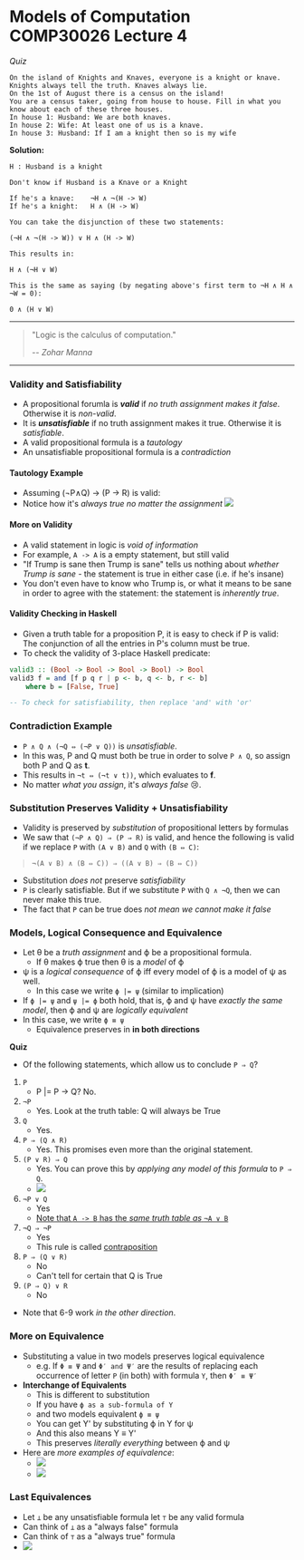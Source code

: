 Models of Computation COMP30026 Lecture 4
=========================================

*Quiz*
```
On the island of Knights and Knaves, everyone is a knight or knave.
Knights always tell the truth. Knaves always lie.
On the 1st of August there is a census on the island!
You are a census taker, going from house to house. Fill in what you
know about each of these three houses.
In house 1: Husband: We are both knaves.
In house 2: Wife: At least one of us is a knave.
In house 3: Husband: If I am a knight then so is my wife
```
**Solution:**
```
H : Husband is a knight

Don't know if Husband is a Knave or a Knight

If he's a knave: 	¬H ∧ ¬(H -> W)
If he's a knight:	H ∧ (H -> W)

You can take the disjunction of these two statements:

(¬H ∧ ¬(H -> W)) ∨ H ∧ (H -> W)

This results in:

H ∧ (¬H ∨ W)

This is the same as saying (by negating above's first term to ¬H ∧ H ∧ ¬W = 0):

0 ∧ (H ∨ W)
```
<hr></hr>

> "Logic is the calculus of computation."
>
> -- <cite>Zohar Manna</cite>

<hr></hr>

### Validity and Satisfiability
- A propositional forumla is ***valid*** if *no truth assignment makes it false*. Otherwise it is *non-valid*. 
- It is ***unsatisfiable*** if no truth assignment makes it true. Otherwise it is *satisfiable*.
- A valid propositional formula is a *tautology*
- An unsatisfiable propositional formula is a *contradiction*

#### Tautology Example
- Assuming (¬P∧Q) -> (P -> R) is valid:
- Notice how it's *always true no matter the assignment*
![](lec4/lec40.png)

#### More on Validity
- A valid statement in logic is *void of information*
- For example, `A -> A` is a empty statement, but still valid
- "If Trump is sane then Trump is sane" tells us nothing about *whether Trump is sane* - the statement is true in either case (i.e. if he's insane)
- You don't even have to know who Trump is, or what it means to be sane in order to agree with the statement: the statement is *inherently true*.

#### Validity Checking in Haskell
- Given a truth table for a proposition P, it is easy to check if P is valid: The conjunction of all the entries in P's column must be true.
- To check the validity of 3-place Haskell predicate:
```Haskell
valid3 :: (Bool -> Bool -> Bool -> Bool) -> Bool
valid3 f = and [f p q r | p <- b, q <- b, r <- b]
	where b = [False, True]

-- To check for satisfiability, then replace 'and' with 'or'
```

### Contradiction Example
- `P ∧ Q ∧ (¬Q ⇔ (¬P ∨ Q))` is *unsatisfiable*.
- In this was, P and Q must both be true in order to solve `P ∧ Q`, so assign both P and Q as **t**.
- This results in `¬t ⇔ (¬t ∨ t))`, which evaluates to **f**.
- No matter *what you assign*, it's *always false* :cry:.

### Substitution Preserves Validity + Unsatisfiability
- Validity is preserved by *substitution* of propositional letters by formulas
- We saw that `(¬P ∧ Q) ⇒ (P ⇒ R)` is valid, and hence the following is valid if we replace `P` with `(A ∨ B)` and `Q` with `(B ⇔ C)`:

> `¬(A ∨ B) ∧ (B ⇔ C)) ⇒ ((A ∨ B) ⇒ (B ⇔ C))`

- Substitution *does not* preserve *satisfiability*
- `P` is clearly satisfiable. But if we substitute `P` with `Q ∧ ¬Q`, then we can never make this true.
- The fact that `P` can be true does *not mean we cannot make it false*

### Models, Logical Consequence and Equivalence
- Let θ be a *truth assignment* and ϕ be a propositional formula.
	- If θ makes ϕ true then θ is a *model* of ϕ
- ψ is a *logical consequence* of ϕ iff every model of ϕ is a model of ψ as well.
	- In this case we write `ϕ |= ψ` (similar to implication)
- If `ϕ |= ψ` and `ψ |= ϕ` both hold, that is, ϕ and ψ have *exactly the same model*, then ϕ and ψ are *logically equivalent*
- In this case, we write `ϕ ≡ ψ` 
	- Equivalence preserves in **in both directions**

**Quiz**
- Of the following statements, which allow us to conclude `P ⇒ Q`?
1. `P`
	- P |= P -> Q? No.
2. `¬P`
	- Yes. Look at the truth table: Q will always be True
3. `Q`
	- Yes. 	
4. `P ⇒ (Q ∧ R)`
	-  Yes. This promises even more than the original statement.
5. `(P ∨ R) ⇒ Q`
	- Yes. You can prove this by *applying any model of this formula* to `P ⇒ Q`.
	- ![](lec4/lec41.png)
6. `¬P ∨ Q`
	- Yes
	- [Note that `A -> B` has the *same truth table as* `¬A ∨ B`](lec3.md#implication)
7. `¬Q ⇒ ¬P`
	- Yes
	- This rule is called [contraposition](https://en.wikipedia.org/wiki/Contraposition)
8. `P ⇒ (Q ∨ R)`
	- No
	- Can't tell for certain that Q is True
9. `(P ⇒ Q) ∨ R`
	- No
- Note that 6-9 work *in the other direction*.

### More on Equivalence
- Substituting a value in two models preserves logical equivalence
	- e.g. If `Φ ≡ Ψ` and `Φ′ and Ψ′` are the results of replacing each occurrence of letter `P` (in both) with formula `Υ`, then `Φ′ ≡ Ψ′`
- **Interchange of Equivalents**
	- This is different to substitution
	- If you have `ϕ as a sub-formula of Y`
	- and two models equivalent `ϕ ≡ ψ`
	- You can get Y' by substituting ϕ in Y for ψ 
	- And this also means Y ≡ Y'
	- This preserves *literally everything* between ϕ and ψ
- Here are *more examples of equivalence*:
	- ![](lec4/lec43.png)
	- ![](lec4/lec44.png)

### Last Equivalences
- Let `⊥` be any unsatisfiable formula let `⊤` be any valid formula
- Can think of `⊥` as a "always false" formula
- Can think of `⊤` as a "always true" formula
- ![](lec4/lec42.png)

